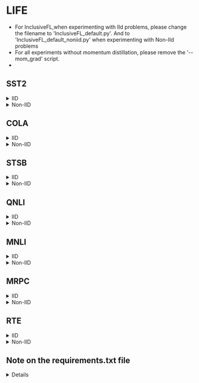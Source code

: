 # LIFE
- For InclusiveFL,when experimenting with IId problems, please change the filename to 'InclusiveFL_default.py'. And to 'InclusiveFL_default_noniid.py' when experimenting with Non-IId problems
- For all experiments without momentum distillation, please remove the '--mom_grad' script.
- 
## SST2
<details>
  <summary>IID </summary>
  <pre><code>python LIFE.py --model_name_or_path roberta-base --task_name sst2 --local_cls --local_one --local_pooler --mom_grad --mom_beta 0.2 --log_round 5 --portion 1 1 1 --pick_percentage 0.1 --rounds 100  --strategy split --leader_epoch 5 --num_users 1000 --seed 1762505000
  </code></pre>
  <p> The link to the results of the experiment: </p>
  <ul>
    <li><a href="./output_diff_datasets/LIFE_sst2_accuracy(9_9_9).csv">IID(1:1:1) result</a></li>
    <p> For IID(19:6:1) please modify '--group 19 6 1' </p>
    <li><a href="./output_diff_datasets/LIFE_sst2_accuracy(19_6_1).csv">IID(19:6:1) result</a></li>
  </ul>
</details>

<details>
  <summary>Non-IID</summary>
  <pre><code>python LIFE_noniid.py --model_name_or_path roberta-base --task_name sst2 --local_cls --local_one --local_pooler --mom_grad --mom_beta 0.2 --log_round 5 --portion 5 3 2 --pick_percentage 0.1 --rounds 100 --strategy split --sample_ratio 0.027 --leader_epoch 5 --num_users 1000 --manual_distribution --seed 1762505000
  </code></pre>
  <p> The link to the results of the experiment: </p>
  <ul>
    <li><a href="./output_diff_datasets/LIFE_sst2_accuracy_noniid.csv">Non-IID result</a></li>
  </ul>
</details>


## COLA
<details>
  <summary>IID </summary>
  <pre><code>python LIFE.py --model_name_or_path roberta-base --task_name cola --local_cls --local_one --local_pooler --mom_grad --mom_beta 0.2 --log_round 5 --portion 1 1 1 --group_proportions 0.33 0.33 0.33 --group 9 9 9 --pick_percentage 0.1 --rounds 100 --strategy split --sample_ratio 0.027 --leader_epoch 5 --num_users 100 --seed 3829044447
  </code></pre>
  <p> The link to the results of the experiment: </p>
  <ul>
    <li><a href="./output_diff_datasets/LIFE_cola_matthews_correlation(9_9_9).csv">IID(1:1:1) result</a></li>
    <p> For IID(19:6:1) please modify '--group 19 6 1' </p>
    <li><a href="./output_diff_datasets/LIFE_cola_matthews_correlation(19_6_1).csv">IID(19:6:1) result</a></li>
  </ul>
</details>

<details>
  <summary>Non-IID</summary>
  <pre><code>python LIFE_noiid.py --model_name_or_path roberta-base --task_name cola --local_cls --local_one --local_pooler --mom_grad --mom_beta 0.2 --log_round 5 --portion 5 3 2  --pick_percentage 0.1 --rounds 100 --strategy split --sample_ratio 0.027 --leader_epoch 5 --num_users 100 --manual_distribution --seed 3829044447
  </code></pre>
  <p> The link to the results of the experiment: </p>
  <ul>
    <li><a href="./output_diff_datasets/LIFE_cola_matthews_correlation_noniid.csv">Non-IID result</a></li>
  </ul>
</details>



## STSB
<details>
  <summary>IID</summary>
  <pre><code>python LIFE.py --model_name_or_path roberta-base --task_name stsb --local_cls --local_one --local_pooler --mom_grad --mom_beta 0.2 --log_round 5 --portion 1 1 1 --group 9 9 9 --group_proportions 0.33 0.33 0.33 --pick_percentage 0.1 --rounds 100 --strategy split --sample_ratio 0.27 --leader_epoch 5 --num_users 100
  </code></pre>
  <ul>
    <li><a href="./output_diff_datasets/LIFE_stsb_pearson(9_9_9).csv">IID(1:1:1) result (Pearson)</a></li>
    <li><a href="./output_diff_datasets/LIFE_stsb_spearmanr(9_9_9).csv">IID(1:1:1) result (Spearman)</a></li>
    <p> For IID(19:6:1) please modify '--group 19 6 1' </p>
    <li><a href="./output_diff_datasets/LIFE_stsb_pearson(19_6_1).csv">IID(19:6:1) result (Pearson)</a></li>
    <li><a href="./output_diff_datasets/LIFE_stsb_spearmanr(19_6_1).csv">IID(19:6:1) result (Spearman)</a></li>
  </ul>
</details>

<details>
  <summary>Non-IID</summary>
  <pre><code>python LIFE_noniid.py --model_name_or_path roberta-base --task_name stsb --local_cls --local_one --local_pooler --mom_grad --mom_beta 0.2 --log_round 5 --portion 1 1 1 --group 9 9 9 --group_proportions 0.2 0.3 0.5 --pick_percentage 0.1 --rounds 100 --strategy split --sample_ratio 0.27 --leader_epoch 5 --num_users 100 --manual_distribution
  </code></pre>
  <p> The link to the results of the experiment: </p>
  <ul>
    <li><a href="./output_diff_datasets/LIFE_stsb_pearson_noniid.csv">Non-IID result (Pearson)</a></li>
    <li><a href="./output_diff_datasets/LIFE_stsb_spearmanr_noniid.csv">Non-IID result (Spearman)</a></li>
  </ul>
</details>

## QNLI
<details>
  <summary>IID</summary>
  <pre><code>python LIFE.py --model_name_or_path roberta-base --task_name qnli --local_cls --local_one --local_pooler --mom_grad --mom_beta 0.2 --log_round 5 --portion 1 1 1 --pick_percentage 0.1 --rounds 100 --strategy split --sample_ratio 0.027 --leader_epoch 5 --num_users 1000 --seed 2512399976
  </code></pre>
  <p> The link to the results of the experiment: </p>
  <ul>
    <li><a href="./output_diff_datasets/LIFE_qnli_accuracy(9_9_9).csv">IID(1:1:1) result</a></li>
    <p> For IID(19:6:1) please modify '--group 19 6 1' </p>
    <li><a href="./output_diff_datasets/LIFE_qnli_accuracy(19_6_1).csv">IID(19:6:1) result</a></li>
  </ul>
</details>



<details>
  <summary>Non-IID</summary>
  <pre><code>python LIFE_noniid.py --model_name_or_path roberta-base --task_name qnli --local_cls --local_one --local_pooler --mom_grad --mom_beta 0.2 --log_round 5 --portion 5 3 2 --pick_percentage 0.1 --rounds 100 --strategy split --sample_ratio 0.027 --leader_epoch 5 --num_users 1000 --seed 2512399976 --manual_distribution
  </code></pre>
  <p> The link to the results of the experiment: </p>
  <ul>
    <li><a href="./output_diff_datasets/LIFE_qnli_accuracy_noniid.csv">Non-IID result</a></li>
  </ul>
</details>


## MNLI
<details>
  <summary>IID</summary>
  <pre><code>python LIFE.py --model_name_or_path roberta-base --task_name mnli --local_cls --local_one --local_pooler --mom_grad --mom_beta 0.2 --log_round 5 --portion 1 1 1 --pick_percentage 0.1 --rounds 100 --strategy split --sample_ratio 0.0027 --leader_epoch 5 --num_users 10000 --per_device_eval_batch_size 32 --per_device_train_batch_size 32 --seed 3301259171
  </code></pre>
  <p> The link to the results of the experiment: </p>
  <ul>
    <li><a href="./output_diff_datasets/LIFE_mnli_accuracy(9_9_9).csv">IID(1:1:1) result</a></li>
    <p> For IID(19:6:1) please modify '--group 19 6 1' </p>
    <li><a href="./output_diff_datasets/LIFE_mnli_accuracy(19_6_1).csv">IID(19:6:1) result</a></li>
  </ul>
</details>

<details>
  <summary>Non-IID</summary>
  <pre><code>python LIFE_noniid.py --model_name_or_path roberta-base --task_name mnli --local_cls --local_one --local_pooler --mom_grad --mom_beta 0.2 --log_round 5 --portion 5 3 2 --pick_percentage 0.1 --rounds 100 --strategy split --sample_ratio 0.0027 --leader_epoch 5 --num_users 10000 --per_device_eval_batch_size 32 --per_device_train_batch_size 32 --seed 3301259171 --manual_distribution
  </code></pre>
  <p> The link to the results of the experiment: </p>
  <ul>
    <li><a href="./output_diff_datasets/LIFE_mnli_accuracy_noniid.csv">Non-IID result</a></li>
  </ul>
</details>



## MRPC
<details>
  <summary>IID</summary>
  <pre><code>python LIFE.py --model_name_or_path roberta-base --task_name mrpc --local_cls --local_one --local_pooler --mom_grad --mom_beta 0.2 --log_round 5 --portion 1 1 1 --pick_percentage 0.1 --rounds 100 --strategy split --sample_ratio 0.27 --leader_epoch 5 --num_users 100 --seed 1046058099
  </code></pre>
  <p> The link to the results of the experiment: </p>
  <ul>
    <li><a href="./output_diff_datasets/LIFE_mrpc_accuracy(9_9_9).csv">IID(1:1:1) result</a></li>
    <p> For IID(19:6:1) please modify '--group 19 6 1' </p>
    <li><a href="./output_diff_datasets/LIFE_mrpc_accuracy(19_6_1).csv">IID(19:6:1) result</a></li>
  </ul>
</details>

<details>
  <summary>Non-IID</summary>
  <pre><code>python LIFE_noniid.py --model_name_or_path roberta-base --task_name mrpc --local_cls --local_one --local_pooler --mom_grad --mom_beta 0.2 --log_round 5 --portion 5 3 2 --pick_percentage 0.1 --rounds 100 --strategy split --sample_ratio 0.27 --leader_epoch 5 --num_users 100 --manual_distribution --seed 1046058099
  </code></pre>
  <p> The link to the results of the experiment: </p>
  <ul>
    <li><a href="./output_diff_datasets/LIFE_mrpc_accuracy_noniid.csv">Non-IID result</a></li>
  </ul>
</details>



## RTE
<details>
  <summary>IID</summary>
  <pre><code>python LIFE.py --model_name_or_path roberta-base --task_name rte --local_cls --local_one --local_pooler --mom_grad --mom_beta 0.2 --log_round 5 --portion 1 1 1 --pick_percentage 0.1 --rounds 100 --strategy split --sample_ratio 0.27 --leader_epoch 5 --num_users 100 --seed 1661086535
  </code></pre>
  <p> The link to the results of the experiment: </p>
  <ul>
    <li><a href="./output_diff_datasets/LIFE_rte_accuracy(9_9_9).csv">IID(1:1:1) result</a></li>
    <p> For IID(19:6:1) please modify '--group 19 6 1' </p>
    <li><a href="./output_diff_datasets/LIFE_rte_accuracy(19_6_1).csv">IID(19:6:1) result</a></li>
  </ul>
</details>

<details>
  <summary>Non-IID</summary>
  <pre><code>python LIFE_noniid.py --model_name_or_path roberta-base --task_name rte --local_cls --local_one --local_pooler --mom_grad --mom_beta 0.2 --log_round 5 --portion 5 3 2 --pick_percentage 0.1 --rounds 100 --strategy split --sample_ratio 0.27 --leader_epoch 5 --num_users 100 --manual_distribution  --seed 1661086535
  </code></pre>
  <p> The link to the results of the experiment: </p>
  <ul>
    <li><a href="./output_diff_datasets/LIFE_rte_accuracy_noniid.csv">Non-IID result</a></li>
  </ul>
</details>


## Note on the requirements.txt file
<details>
  The requirements.txt file is generated using Google Colab.

  The necessary libraries are as follows: argparse, logging, pandas, matplotlib, torch, datasets, tqdm, transformers, accelerate, huggingface_hub.

  If you are running experiments on Google Colab, you need to ensure that the 'accelerate' and 'datasets' libraries are installed. You can do this by running the following commands in a Colab cell '!pip install accelerate datasets'
  
</details>
